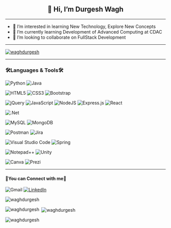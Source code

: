 <h2 align="center">👋 Hi, I’m Durgesh Wagh</h2>

**********

- 👀 I’m interested in learning New Technology, Explore New Concepts
- 🌱 I’m currently learning Development of Advanced Computing at CDAC
- 💞️ I’m looking to collaborate on FullStack Development

***************

<!---
- 📫 You can reach me at [LinekdIn](https://in.linkedin.com/in/durgeshwagh?trk=people-guest_people_search-card)
waghdurgesh/waghdurgesh is a ✨ special ✨ repository because its `README.md` (this file) appears on your GitHub profile.
You can click the Preview link to take a look at your changes.
--->

<p align="left"> <a href="https://github.com/ryo-ma/github-profile-trophy"><img src="https://github-profile-trophy.vercel.app/?username=waghdurgesh" alt="waghdurgesh" /></a> </p>

*******
<h3>🛠️Languages & Tools🛠️</h3>

![Python](https://img.shields.io/badge/python-3670A0?style=for-the-badge&logo=python&logoColor=ffdd54)
![Java](https://img.shields.io/badge/java-%23ED8B00.svg?style=for-the-badge&logo=java&logoColor=white)

![HTML5](https://img.shields.io/badge/html5-%23E34F26.svg?style=for-the-badge&logo=html5&logoColor=white)
![CSS3](https://img.shields.io/badge/css3-%231572B6.svg?style=for-the-badge&logo=css3&logoColor=white)
![Bootstrap](https://img.shields.io/badge/bootstrap-%23563D7C.svg?style=for-the-badge&logo=bootstrap&logoColor=white)

![jQuery](https://img.shields.io/badge/jquery-%230769AD.svg?style=for-the-badge&logo=jquery&logoColor=white)
![JavaScript](https://img.shields.io/badge/javascript-%23323330.svg?style=for-the-badge&logo=javascript&logoColor=%23F7DF1E)
![NodeJS](https://img.shields.io/badge/node.js-6DA55F?style=for-the-badge&logo=node.js&logoColor=white)
![Express.js](https://img.shields.io/badge/express.js-%23404d59.svg?style=for-the-badge&logo=express&logoColor=%2361DAFB)
![React](https://img.shields.io/badge/react-%2320232a.svg?style=for-the-badge&logo=react&logoColor=%2361DAFB)

![.Net](https://img.shields.io/badge/.NET-5C2D91?style=for-the-badge&logo=.net&logoColor=white)

![MySQL](https://img.shields.io/badge/mysql-%2300f.svg?style=for-the-badge&logo=mysql&logoColor=white)
![MongoDB](https://img.shields.io/badge/MongoDB-%234ea94b.svg?style=for-the-badge&logo=mongodb&logoColor=white)

![Postman](https://img.shields.io/badge/Postman-FF6C37?style=for-the-badge&logo=postman&logoColor=white)
![Jira](https://img.shields.io/badge/jira-%230A0FFF.svg?style=for-the-badge&logo=jira&logoColor=white)

![Visual Studio Code](https://img.shields.io/badge/Visual%20Studio%20Code-0078d7.svg?style=for-the-badge&logo=visual-studio-code&logoColor=white)
![Spring](https://img.shields.io/badge/spring-%236DB33F.svg?style=for-the-badge&logo=spring&logoColor=white)

![Notepad++](https://img.shields.io/badge/Notepad++-90E59A.svg?style=for-the-badge&logo=notepad%2b%2b&logoColor=black)
![Unity](https://img.shields.io/badge/unity-%23000000.svg?style=for-the-badge&logo=unity&logoColor=white)

![Canva](https://img.shields.io/badge/Canva-%2300C4CC.svg?style=for-the-badge&logo=Canva&logoColor=white)
![Prezi](https://img.shields.io/badge/Prezi-%23000000.svg?style=for-the-badge&logo=Prezi&logoColor=white)

******

<h4>🔗You can Connect with me🔗</h4>



![Gmail](https://img.shields.io/badge/Gmail-D14836?style=for-the-badge&logo=gmail&logoColor=white)
[![LinkedIn](https://img.shields.io/badge/linkedin-%230077B5.svg?style=for-the-badge&logo=linkedin&logoColor=white)](https://in.linkedin.com/in/durgeshwagh?trk=people-guest_people_search-card)

<p><img align="center" src="https://github-readme-streak-stats.herokuapp.com/?user=waghdurgesh&" alt="waghdurgesh" /></p>
<p><img align="left" src="https://github-readme-stats.vercel.app/api/top-langs?username=waghdurgesh&show_icons=true&locale=en&layout=compact" alt="waghdurgesh" /></p>

<p>&nbsp;<img align="center" src="https://github-readme-stats.vercel.app/api?username=waghdurgesh&show_icons=true&locale=en" alt="waghdurgesh" /></p>




<p align="left"> <img src="https://komarev.com/ghpvc/?username=waghdurgesh&label=Profile%20views&color=0e75b6&style=flat" alt="waghdurgesh" /> </p>





